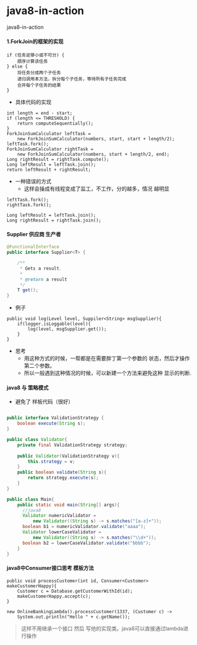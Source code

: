 # java8-in-action
java8-in-action
#### 1.ForkJoin的框架的实现
```
if (任务足够小或不可分) {
    顺序计算该任务
} else {
    将任务分成两个子任务
    递归调用本方法，拆分每个子任务，等待所有子任务完成
    合并每个子任务的结果
}
```
- 具体代码的实现
```
int length = end - start;
if (length <= THRESHOLD) {
    return computeSequentially();
}
ForkJoinSumCalculator leftTask =
    new ForkJoinSumCalculator(numbers, start, start + length/2);
leftTask.fork();
ForkJoinSumCalculator rightTask =
    new ForkJoinSumCalculator(numbers, start + length/2, end);
Long rightResult = rightTask.compute();
Long leftResult = leftTask.join();
return leftResult + rightResult;
```
- 一种错误的方式
    + 这样会操成有线程变成了监工，不工作，分的越多，情况
    越明显
```
leftTask.fork();
rightTask.fork();

Long leftResult = leftTask.join();
Long rightResult = rightTask.join();
```

#### Supplier 供应商 生产者
```java
@FunctionalInterface
public interface Supplier<T> {

    /**
     * Gets a result.
     *
     * @return a result
     */
    T get();
}
```
- 例子
```
public void log(Level level, Suppiler<String> msgSupplier){
    if(logger.isLoggable(level){
        log(level, msgSupplier.get());
    }
}
```
- 思考
    + 用这种方式的时候，一帮都是在需要胖丁第一个参数的
    状态，然后才操作第二个参数。
    + 所以一般遇到这种情况的时候，可以新建一个方法来避免这种
    显示的判断.
#### java8 与 策略模式
- 避免了 样板代码（很好）
```java

public interface ValidationStrategy {
    boolean execute(String s);
}

public class Validator{
    private final ValidationStrategy strategy;
    
    public Validator(ValidationStrategy v){
        this.strategy = v;
    }
    public boolean validate(String s){
        return strategy.execute(s);
    }
}

public class Main{
    public static void main(String[] args){
      //java8
      Validator numericValidator =
          new Validator((String s) -> s.matches("[a-z]+"));
      boolean b1 = numericValidator.validate("aaaa");
      Validator lowerCaseValidator =
          new Validator((String s) -> s.matches("\\d+"));
      boolean b2 = lowerCaseValidator.validate("bbbb");
    }
}
```
#### java8中Consumer接口思考 模板方法
```
public void processCustomer(int id, Consumer<Customer> makeCustomerHappy){
    Customer c = Database.getCustomerWithId(id);
    makeCustomerHappy.accept(c);
}

new OnlineBankingLambda().processCustomer(1337, (Customer c) ->
    System.out.println("Hello " + c.getName());
```
> 这样不用继承一个接口 然后 写他的实现类。java8可以直接通过lambda进行操作